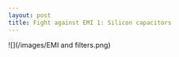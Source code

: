 ```yaml
---
layout: post
title: Fight against EMI 1: Silicon capacitors
---
```

![](/images/EMI and filters.png)

